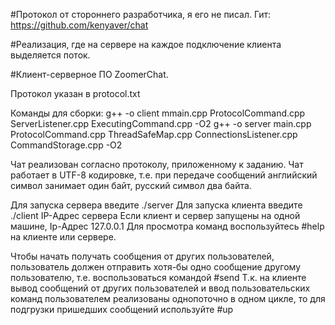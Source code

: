 #Протокол от стороннего разработчика, я его не писал. Гит: https://github.com/kenyaver/chat

#Реализация, где на сервере на каждое подключение клиента выделяется поток.

#Клиент-серверное ПО ZoomerChat.

Протокол указан в protocol.txt

Команды для сборки: 
g++ -o client mmain.cpp ProtocolCommand.cpp ServerListener.cpp ExecutingCommand.cpp -O2 
g++ -o server main.cpp ProtocolCommand.cpp ThreadSafeMap.cpp ConnectionsListener.cpp CommandStorage.cpp -O2

Чат реализован согласно протоколу, приложенному к заданию. 
Чат работает в UTF-8 кодировке, т.е. при передаче сообщений английский символ занимает один байт, русский символ два байта.

Для запуска сервера введите ./server 
Для запуска клиента введите ./client 
IP-Адрес сервера Если клиент и сервер запущены на одной машине, Ip-Адрес 127.0.0.1 
Для просмотра команд воспользуйтесь #help на клиенте или сервере.

Чтобы начать получать сообщения от других пользователей, пользователь должен отправить хотя-бы одно сообщение другому пользователю, т.е. воспользоваться командой #send
Т.к. на клиенте вывод сообщений от других пользователей и ввод пользовательских команд пользователем реализованы однопоточно в одном цикле, то для подгрузки пришедших сообщений используйте #up
